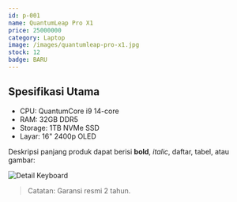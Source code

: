 ```yaml
---
id: p-001
name: QuantumLeap Pro X1
price: 25000000
category: Laptop
image: /images/quantumleap-pro-x1.jpg
stock: 12
badge: BARU
---
```


## Spesifikasi Utama

- CPU: QuantumCore i9 14-core
- RAM: 32GB DDR5
- Storage: 1TB NVMe SSD
- Layar: 16" 2400p OLED

Deskripsi panjang produk dapat berisi **bold**, _italic_, daftar, tabel, atau gambar:

![Detail Keyboard](/images/quantumleap-keyboard.jpg)

> Catatan: Garansi resmi 2 tahun.
